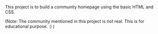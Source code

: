 This project is to build a community homepage using the basic HTML and CSS. 

(Note: The community mentioned in this project is not real. This is for educational purpose. :) )
